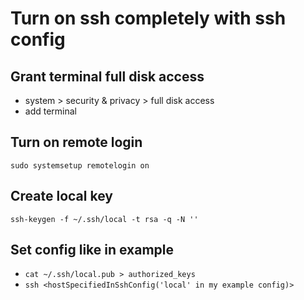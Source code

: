 # Turn on ssh completely with ssh config

## Grant terminal full disk access

- system > security & privacy > full disk access
- add terminal

## Turn on remote login

`sudo systemsetup remotelogin on`

## Create local key

`ssh-keygen -f ~/.ssh/local -t rsa -q -N ''`

## Set config like in example

- `cat ~/.ssh/local.pub > authorized_keys`
- `ssh <hostSpecifiedInSshConfig('local' in my example config)>`
